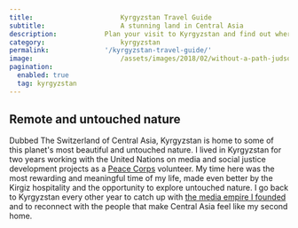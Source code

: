 ```yaml
---
title:						Kyrgyzstan Travel Guide
subtitle:					A stunning land in Central Asia
description:			Plan your visit to Kyrgyzstan and find out where to go and what to do in Kyrgyzstan. Read about itineraries, activities, places to stay and travel essentials.
category:					kyrgyzstan
permalink: 				'/kyrgyzstan-travel-guide/'
image:						/assets/images/2018/02/without-a-path-judson-in-kyrgyzstan.jpg
pagination: 
  enabled: true
  tag: kyrgyzstan
---
```


## Remote and untouched nature

Dubbed The Switzerland of Central Asia, Kyrgyzstan is home to some of this planet's most beautiful and untouched nature. I lived in Kyrgyzstan for two years working with the United Nations on media and social justice development projects as a [Peace Corps](https://www.peacecorps.gov/) volunteer. My time here was the most rewarding and meaningful time of my life, made even better by the Kirgiz hospitality and the opportunity to explore untouched nature. I go back to Kyrgyzstan every other year to catch up with [the media empire I founded](http://kyrgyzmedia.kg/) and to reconnect with the people that make Central Asia feel like my second home.
